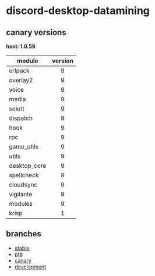 # discord-desktop-datamining

## canary versions

**host: 1.0.59**

| module | version |
| ------ | :-----: |
| erlpack | 9 |
| overlay2 | 9 |
| voice | 9 |
| media | 9 |
| sekrit | 9 |
| dispatch | 9 |
| hook | 9 |
| rpc | 9 |
| game_utils | 9 |
| utils | 9 |
| desktop_core | 9 |
| spellcheck | 9 |
| cloudsync | 9 |
| vigilante | 9 |
| modules | 9 |
| krisp | 1 |

## branches

- [stable](https://github.com/OpenAsar/discord-desktop-datamining/tree/stable)
- [ptb](https://github.com/OpenAsar/discord-desktop-datamining/tree/ptb)
- [canary](https://github.com/OpenAsar/discord-desktop-datamining/tree/canary)
- [development](https://github.com/OpenAsar/discord-desktop-datamining/tree/development)